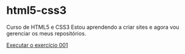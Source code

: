 # html5-css3
 Curso de HTML5 e CSS3
Estou aprendendo a criar sites e agora vou gerenciar os meus repositórios.

<a href="https://eubraulio.github.io/html5-css3/exercícios/EX002/index.html">Executar o exercício 001</a>